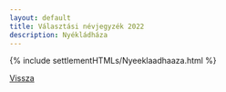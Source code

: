 ```yaml
---
layout: default
title: Választási névjegyzék 2022
description: Nyékládháza
---
```


{% include settlementHTMLs/Nyeeklaadhaaza.html %}

[Vissza](./)